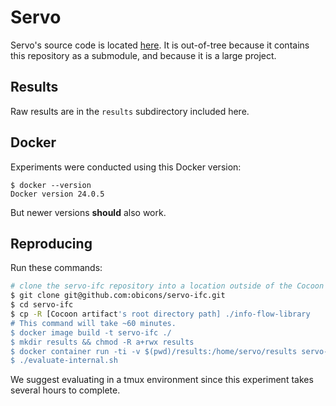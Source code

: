 # Servo
Servo's source code is located [here](https://github.com/obicons/servo-ifc).
It is out-of-tree because it contains this repository as a submodule, and
because it is a large project.

## Results
Raw results are in the `results` subdirectory included here.

## Docker
Experiments were conducted using this Docker version:
```
$ docker --version
Docker version 24.0.5
```

But newer versions __should__ also work.

## Reproducing
Run these commands:
```bash
# clone the servo-ifc repository into a location outside of the Cocoon root directory
$ git clone git@github.com:obicons/servo-ifc.git
$ cd servo-ifc
$ cp -R [Cocoon artifact's root directory path] ./info-flow-library
# This command will take ~60 minutes.
$ docker image build -t servo-ifc ./
$ mkdir results && chmod -R a+rwx results
$ docker container run -ti -v $(pwd)/results:/home/servo/results servo-ifc bash
$ ./evaluate-internal.sh
```

We suggest evaluating in a tmux environment since this experiment takes
several hours to complete.
